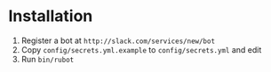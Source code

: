 # Installation

1. Register a bot at `http://slack.com/services/new/bot`
2. Copy `config/secrets.yml.example` to `config/secrets.yml` and edit
3. Run `bin/rubot`
